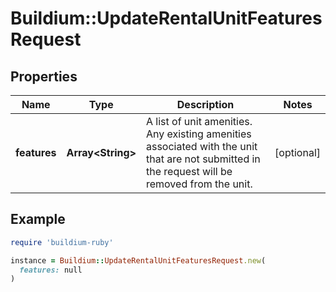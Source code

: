# Buildium::UpdateRentalUnitFeaturesRequest

## Properties

| Name | Type | Description | Notes |
| ---- | ---- | ----------- | ----- |
| **features** | **Array&lt;String&gt;** | A list of unit amenities. Any existing amenities associated with the unit that are not submitted in the request will be removed from the unit. | [optional] |

## Example

```ruby
require 'buildium-ruby'

instance = Buildium::UpdateRentalUnitFeaturesRequest.new(
  features: null
)
```

